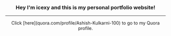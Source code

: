 ### <p align="center">Hey I'm icexy and this is my personal portfolio website!
</p>
<hr> 
<p align="center">
Click [here](quora.com/profile/Ashish-Kulkarni-100) to go to my Quora profile. 
</p>
